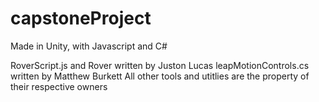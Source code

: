 # capstoneProject

Made in Unity, with Javascript and C#

RoverScript.js and Rover written by Juston Lucas
leapMotionControls.cs written by Matthew Burkett
All other tools and utitlies are the property of their respective owners
